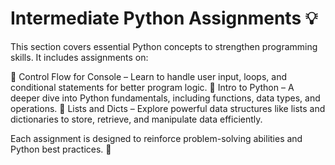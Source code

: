 # Intermediate Python Assignments 💡
This section covers essential Python concepts to strengthen programming skills. It includes assignments on:

🔹 Control Flow for Console – Learn to handle user input, loops, and conditional statements for better program logic.
🔹 Intro to Python – A deeper dive into Python fundamentals, including functions, data types, and operations.
🔹 Lists and Dicts – Explore powerful data structures like lists and dictionaries to store, retrieve, and manipulate data efficiently.

Each assignment is designed to reinforce problem-solving abilities and Python best practices. 🚀

